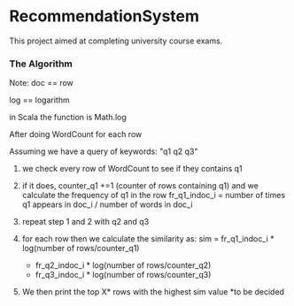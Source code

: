 # RecommendationSystem
This project aimed at completing university course exams. 

### The Algorithm
Note: doc == row

log == logarithm

in Scala the function is Math.log

After doing WordCount for each row

Assuming we have a query of keywords: "q1 q2 q3"
1. we check every row of WordCount to see if they contains q1
2. if it does, counter_q1 +=1 (counter of rows containing q1)
   and we calculate the frequency of q1 in the row
   fr_q1_indoc_i = number of times q1 appears in doc_i / number of words in doc_i
3. repeat step 1 and 2 with q2 and q3
4. for each row then we calculate the similarity as:
   sim = fr_q1_indoc_i * log(number of rows/counter_q1)
   + fr_q2_indoc_i * log(number of rows/counter_q2)
   + fr_q3_indoc_i * log(number of rows/counter_q3)

5. We then print the top X* rows with the highest sim value
   *to be decided



